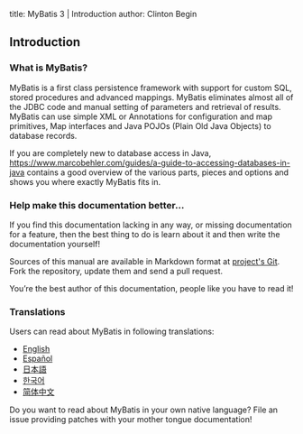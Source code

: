 title: MyBatis 3 | Introduction
author: Clinton Begin

## Introduction

### What is MyBatis?

MyBatis is a first class persistence framework with support for custom SQL, stored procedures and advanced mappings. MyBatis eliminates almost all of the JDBC code and manual setting of parameters and retrieval of results. MyBatis can use simple XML or Annotations for configuration and map primitives, Map interfaces and Java POJOs (Plain Old Java Objects) to database records.

If you are completely new to database access in Java, https://www.marcobehler.com/guides/a-guide-to-accessing-databases-in-java contains a good overview of the various parts, pieces and options and shows you where exactly MyBatis fits in.

### Help make this documentation better…

If you find this documentation lacking in any way, or missing documentation for a feature, then the best thing to do is learn about it and then write the documentation yourself!

Sources of this manual are available in Markdown format at [project's Git](https://github.com/mybatis/mybatis-3/tree/master/src/site). Fork the repository, update them and send a pull request.

You’re the best author of this documentation, people like you have to read it!

### Translations

Users can read about MyBatis in following translations:

<ul class="i18n">
          <li class="en"><a href="./getting-started.html">English</a></li>
          <li class="es"><a href="./es/index.html">Español</a></li>
<!--      <li class="fr"><a href="./fr/index.html">Français</a></li> -->
          <li class="ja"><a href="./ja/index.html">日本語</a></li>
          <li class="ko"><a href="./ko/index.html">한국어</a></li>
          <li class="zh"><a href="./zh/index.html">简体中文</a></li>
</ul>

Do you want to read about MyBatis in your own native language? File an issue providing patches with your mother tongue documentation!
